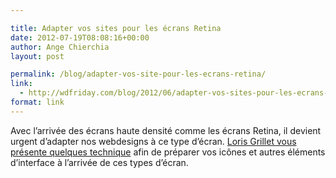 ```yaml
---

title: Adapter vos sites pour les écrans Retina
date: 2012-07-19T08:08:16+00:00
author: Ange Chierchia
layout: post

permalink: /blog/adapter-vos-site-pour-les-ecrans-retina/
link:
  - http://wdfriday.com/blog/2012/06/adapter-vos-sites-pour-les-ecrans-retina/
format: link
---
```

Avec l&rsquo;arrivée des écrans haute densité comme les écrans Retina, il devient urgent d&rsquo;adapter nos webdesigns à ce type d&rsquo;écran. <a href="http://wdfriday.com/blog/2012/06/adapter-vos-sites-pour-les-ecrans-retina/" target="_blank">Loris Grillet vous présente quelques technique</a> afin de préparer vos icônes et autres éléments d&rsquo;interface à l&rsquo;arrivée de ces types d&rsquo;écran.